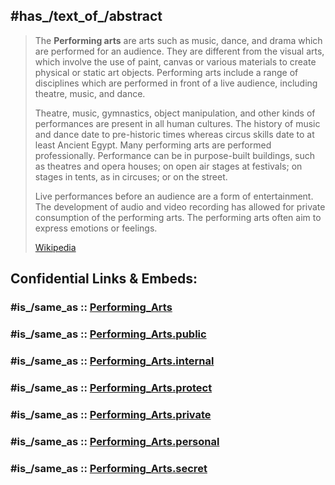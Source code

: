 

## #has_/text_of_/abstract 

> The **Performing arts** are arts such as music, dance, and drama which are performed for an audience. They are different from the visual arts, which involve the use of paint, canvas or various materials to create physical or static art objects. Performing arts include a range of disciplines which are performed in front of a live audience, including theatre, music, and dance.
>
> Theatre, music, gymnastics, object manipulation, and other kinds of performances are present in all human cultures. The history of music and dance date to pre-historic times whereas circus skills date to at least Ancient Egypt. Many performing arts are performed professionally. Performance can be in purpose-built buildings, such as theatres and opera houses; on open air stages at festivals; on stages in tents, as in circuses; or on the street.
>
> Live performances before an audience are a form of entertainment. The development of audio and video recording has allowed for private consumption of the performing arts. The performing arts often aim to express emotions or feelings.
>
> [Wikipedia](https://en.wikipedia.org/wiki/Performing%20arts) 


## Confidential Links & Embeds: 

### #is_/same_as :: [Performing_Arts](/_Standards/Society/Communication/Media/Performing_Arts.md) 

### #is_/same_as :: [Performing_Arts.public](/_public/Society/Communication/Media/Performing_Arts.public.md) 

### #is_/same_as :: [Performing_Arts.internal](/_internal/Society/Communication/Media/Performing_Arts.internal.md) 

### #is_/same_as :: [Performing_Arts.protect](/_protect/Society/Communication/Media/Performing_Arts.protect.md) 

### #is_/same_as :: [Performing_Arts.private](/_private/Society/Communication/Media/Performing_Arts.private.md) 

### #is_/same_as :: [Performing_Arts.personal](/_personal/Society/Communication/Media/Performing_Arts.personal.md) 

### #is_/same_as :: [Performing_Arts.secret](/_secret/Society/Communication/Media/Performing_Arts.secret.md)

